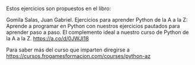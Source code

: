 Estos ejercicios son propuestos en el libro:


Gomila Salas, Juan Gabriel. Ejercicios para aprender Python de la A a la Z: 
Aprende a programar en Python con nuestros ejercicios pautados para aprender paso a paso. 
El complemento ideal a nuestro curso de Python de la A a la Z. 
https://a.co/d/0JWJI18

Para saber más del curso que imparten diregirse a https://cursos.frogamesformacion.com/courses/python-az
